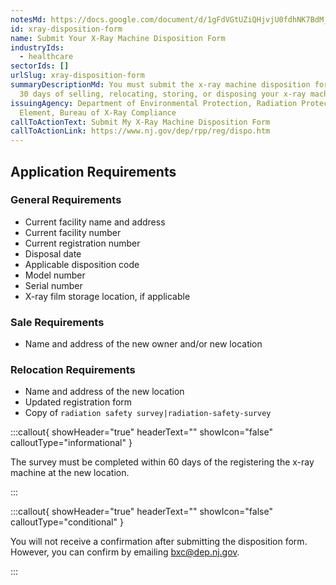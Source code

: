 ```yaml
---
notesMd: https://docs.google.com/document/d/1gFdVGtUZiQHjvjU0fdhNK7BdM_508Wq8AzT448-dc8A/edit?tab=t.0
id: xray-disposition-form
name: Submit Your X-Ray Machine Disposition Form
industryIds:
  - healthcare
sectorIds: []
urlSlug: xray-disposition-form
summaryDescriptionMd: You must submit the x-ray machine disposition form within
  30 days of selling, relocating, storing, or disposing your x-ray machine.
issuingAgency: Department of Environmental Protection, Radiation Protection
  Element, Bureau of X-Ray Compliance
callToActionText: Submit My X-Ray Machine Disposition Form
callToActionLink: https://www.nj.gov/dep/rpp/reg/dispo.htm
---
```


## Application Requirements

### General Requirements

- Current facility name and address
- Current facility number
- Current registration number
- Disposal date
- Applicable disposition code
- Model number
- Serial number
- X-ray film storage location, if applicable

### Sale Requirements

- Name and address of the new owner and/or new location

### Relocation Requirements

- Name and address of the new location
- Updated registration form
- Copy of `radiation safety survey|radiation-safety-survey`

:::callout{ showHeader="true" headerText="" showIcon="false" calloutType="informational" }

The survey must be completed within 60 days of the registering the x-ray machine at the new location.

:::

:::callout{ showHeader="true" headerText="" showIcon="false" calloutType="conditional" }

You will not receive a confirmation after submitting the disposition form. However, you can confirm by emailing bxc@dep.nj.gov.

:::

